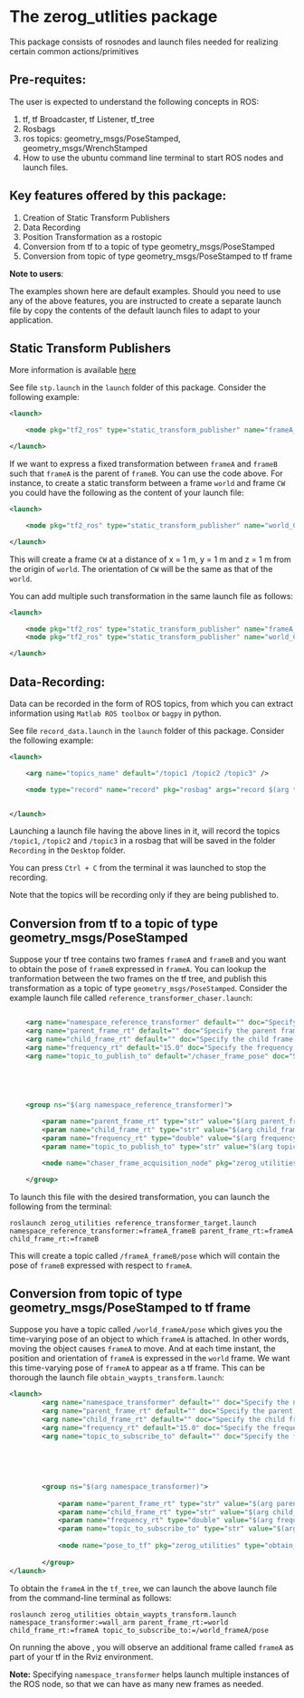 # The zerog_utlities package

This package consists of rosnodes and launch files needed for realizing certain common actions/primitives

## Pre-requites:
The user is expected to understand the following concepts in ROS:

1. tf, tf Broadcaster, tf Listener, tf_tree
2. Rosbags
3. ros topics: geometry_msgs/PoseStamped, geometry_msgs/WrenchStamped
4. How to use the ubuntu command line terminal to start ROS nodes and launch files.

## Key features offered by this package:

1. Creation of Static Transform Publishers
2. Data Recording
3. Position Transformation as a rostopic
4. Conversion from tf to a topic of type geometry_msgs/PoseStamped
5. Conversion from topic of type geometry_msgs/PoseStamped to tf frame

**Note to users**:

The examples shown here are default examples. Should you need to use any of the above features, you are instructed to create a separate launch file by copy the contents of the default launch files to adapt to your application. 

## Static Transform Publishers

More information is available [here](http://wiki.ros.org/tf#static_transform_publisher)

See file `stp.launch` in the `launch` folder of this package. Consider the following example:


```xml
<launch>

    <node pkg="tf2_ros" type="static_transform_publisher" name="frameA_frameB" args="x y z qx qy qz qw frameA frameB " />

</launch>
```
If we want to express a fixed transformation between `frameA` and `frameB` such that `frameA` is the parent of `frameB`. You can use the code above. For instance, to create a static transform between a frame `world` and frame `CW` you could have the following as the content of your launch file:

```xml
<launch>

    <node pkg="tf2_ros" type="static_transform_publisher" name="world_CW" args="1.0 1.0 1.0 0.0 0.0 0.0 1.0 world CW " />

</launch>
```

This will create a frame `CW` at a distance of x = 1 m, y = 1 m and z = 1 m from the origin of `world`. The orientation of `CW` will be the same as that of the `world`.

You can add multiple such transformation in the same launch file as follows:
```xml
<launch>

    <node pkg="tf2_ros" type="static_transform_publisher" name="frameA_frameB" args="x y z qx qy qz qw frameA frameB " />
    <node pkg="tf2_ros" type="static_transform_publisher" name="world_CW" args="1.0 1.0 1.0 0.0 0.0 0.0 1.0 world CW " />

</launch>
```

## Data-Recording:

Data can be recorded in the form of ROS topics, from which you can extract information using `Matlab ROS toolbox` or `bagpy` in python.


See file `record_data.launch` in the `launch` folder of this package. Consider the following example:

```xml
<launch>

    <arg name="topics_name" default="/topic1 /topic2 /topic3" />

    <node type="record" name="record" pkg="rosbag" args="record $(arg topics_name) -o /home/you_custom_path/Desktop/Recording/" /> 


</launch>
```
Launching a launch file having the above lines in it, will record the topics `/topic1`, `/topic2` and `/topic3` in a rosbag that will be saved in the folder `Recording` in the `Desktop` folder. 

You can press `Ctrl + C` from the terminal it was launched to stop the recording.

Note that the topics will be recording only if they are being published to.


## Conversion from tf to a topic of type geometry_msgs/PoseStamped
Suppose your tf tree contains two frames `frameA` and `frameB` and you want to obtain the pose of `frameB` expressed in `frameA`.
You can lookup the tranformation between the two frames on the tf tree, and publish this transformation as a topic of type `geometry_msgs/PoseStamped`. Consider the example launch file called `reference_transformer_chaser.launch`:

```xml

    <arg name="namespace_reference_transformer" default="" doc="Specify the name as parent_to_child"/>
    <arg name="parent_frame_rt" default="" doc="Specify the parent frame name"/>
    <arg name="child_frame_rt" default="" doc="Specify the child frame name"/>
    <arg name="frequency_rt" default="15.0" doc="Specify the frequency in hz"/>
    <arg name="topic_to_publish_to" default="/chaser_frame_pose" doc="Specify the frequency in hz"/>
    




    <group ns="$(arg namespace_reference_transformer)">
        
        <param name="parent_frame_rt" type="str" value="$(arg parent_frame_rt)"/>
        <param name="child_frame_rt" type="str" value="$(arg child_frame_rt)"/>
        <param name="frequency_rt" type="double" value="$(arg frequency_rt)"/>
        <param name="topic_to_publish_to" type="str" value="$(arg topic_to_publish_to)"/>

        <node name="chaser_frame_acquisition_node" pkg="zerog_utilities" type="reference_transformer_chaser"/>

    </group>


```

To launch this file with the desired transformation, you can launch the following from the terminal:

```terminal
roslaunch zerog_utilities reference_transformer_target.launch namespace_reference_transformer:=frameA_frameB parent_frame_rt:=frameA child_frame_rt:=frameB

```
This will create a topic called `/frameA_frameB/pose` which will contain the pose of `frameB` expressed with respect to `frameA`.


## Conversion from topic of type geometry_msgs/PoseStamped to tf frame

Suppose you have a topic called `/world_frameA/pose` which gives you the time-varying pose of an object to which `frameA` is attached. In other words, moving the object causes `frameA` to move. And at each time instant, the position and orientation of `frameA` is expressed in the `world` frame. We want this time-varying pose of `frameA` to appear as a tf frame. This can be thorough the launch file `obtain_waypts_transform.launch`:

```xml
<launch>
        <arg name="namespace_transformer" default="" doc="Specify the namespace in which you want the node"/>
        <arg name="parent_frame_rt" default="" doc="Specify the parent frame name"/>
        <arg name="child_frame_rt" default="" doc="Specify the child frame name"/>
        <arg name="frequency_rt" default="15.0" doc="Specify the frequency in hz"/>
        <arg name="topic_to_subscribe_to" default="" doc="Specify the frequency in hz"/>
        
    
    
    
    
        <group ns="$(arg namespace_transformer)">
            
            <param name="parent_frame_rt" type="str" value="$(arg parent_frame_rt)"/>
            <param name="child_frame_rt" type="str" value="$(arg child_frame_rt)"/>
            <param name="frequency_rt" type="double" value="$(arg frequency_rt)"/>
            <param name="topic_to_subscribe_to" type="str" value="$(arg topic_to_subscribe_to)"/>
    
            <node name="pose_to_tf" pkg="zerog_utilities" type="obtain_waypts_transform"/>
    
        </group>
</launch>
```

To obtain the `frameA` in the `tf_tree`, we can launch the above launch file from the command-line terminal as follows:

```terminal
roslaunch zerog_utilities obtain_waypts_transform.launch namespace_transformer:=wall_arm parent_frame_rt:=world child_frame_rt:=frameA topic_to_subscribe_to:=/world_frameA/pose
```

On running the above , you will observe an additional frame called `frameA` as part of your tf in the Rviz environment. 

**Note:** Specifying `namespace_transformer` helps launch multiple instances of the ROS node, so that we can have as many new frames as needed.

